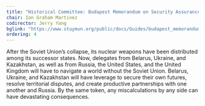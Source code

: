 ```yaml
---
title: "Historical Committee: Budapest Memorandum on Security Assurances (1994)"
chair: Ian Graham Martinez
codirector: Jerry Yang
bglink: "https://www.stuymun.org/public/docs/Guides/budapest_memorandum.pdf"
ordering: 4
---
```

After the Soviet Union’s collapse, its nuclear weapons have been distributed among its successor states. Now, delegates from Belarus, Ukraine, and Kazakhstan, as well as from Russia, the United States, and the United Kingdom will have to navigate a world without the Soviet Union. Belarus, Ukraine, and Kazakhstan will have leverage to secure their own futures, resolve territorial disputes, and create productive partnerships with one another and Russia. By the same token, any miscalculations by any side can have devastating consequences.
